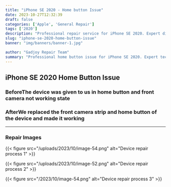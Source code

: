 ```yaml
---
title: "iPhone SE 2020 - Home button Issue"
date: 2023-10-27T12:32:39
draft: false
categories: ['Apple', 'General Repair']
tags: ['2020']
description: "Professional repair service for iPhone SE 2020. Expert diagnosis and quality repairs in Bangalore."
slug: "iphone-se-2020-home-button-issue"
banner: "img/banners/banner-1.jpg"

author: "Gadjoy Repair Team"
summary: "Professional home button issue for iPhone SE 2020. Expert technicians, quality parts, warranty included."
---
```


## iPhone SE 2020 Home Button Issue

### BeforeThe device was given to us in home button and front camera not working state

### AfterWe replaced the front camera strip and home button of the device and made it working

---

### Repair Images

{{< figure src="/uploads/2023/10/image-54.png" alt="Device repair process 1" >}}

{{< figure src="/uploads/2023/10/image-52.png" alt="Device repair process 2" >}}

{{< figure src="/2023/10/image-54.png" alt="Device repair process 3" >}}

